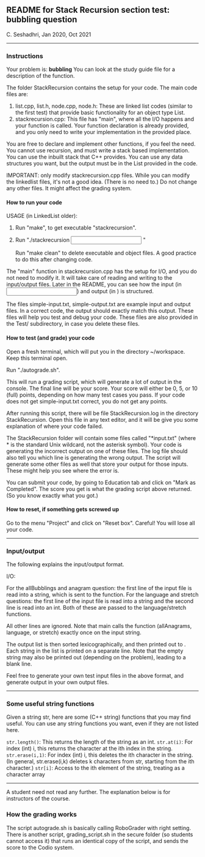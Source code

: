 ## README for Stack Recursion section test: bubbling question ##

C. Seshadhri, Jan 2020, Oct 2021

******

### Instructions ###

Your problem is: **bubbling**
You can look at the study guide file for a description of the function.

The folder StackRecursion contains the setup for your code. The main code files are:

1) list.cpp, list.h, node.cpp, node.h: These are linked list codes (similar to the first test)
that provide basic functionality for an object type List.
2) stackrecursion.cpp: This file has "main", where all the I/O happens and your
function is called. Your function declaration is already provided, and you only need
to write your implementation in the provided place.

You are free to declare and implement other functions, if you feel the need. You cannot
use recursion, and must write a stack based implementation. You can use the inbuilt stack
that C++ provides. You can use any data structures you want, but the output must be
in the List provided in the code.

IMPORTANT: only modify stackrecursion.cpp files. While you can modify the linkedlist files, it's not a good idea.
(There is no need to.) Do not change any other files. It might affect the grading system.

#### How to run your code ####

USAGE (in LinkedList older):
1) Run "make", to get executable "stackrecursion".
2) Run "./stackrecursion <INPUT FILE> <OUTPUT FILE>"

    Run "make clean" to delete executable and object files. A good practice to do this after changing code.

The "main" function in stackrecursion.cpp has the setup for I/O, and you do not need to modify
it. It will take care of reading and writing to the input/output files.
Later in the README, you can see how the input (in <INPUT FILE>) and output (in <OUTPUT FILE>) is structured.

The files simple-input.txt, simple-output.txt are example input and output files. In a correct code, the output should exactly match this output.
These files will help you test and debug your code. These files are also provided in the Test/ subdirectory, in case you delete these files.

#### How to test (and grade) your code

Open a fresh terminal, which will put you in the directory ~/workspace. Keep this terminal open.

Run "./autograde.sh".

This will run a grading script, which will generate a lot of output in the console. The final line will be your score.
Your score will either be 0, 5, or 10 (full) points, depending on how many test cases you pass.
If your code does not get simple-input.txt correct, you do not get any points.

After running this script, there will be file StackRecursion.log in the directory StackRecursion.
Open this file in any text editor, and it will be give you some explanation of where your code failed.

The StackRecursion folder will contain some files called "*input.txt" (where * is the standard Unix wildcard, not the asterisk symbol).
Your code is generating the incorrect output on one of these files. The log file should also tell you which line is generating the wrong output.
The script will generate some other files as well that store your output for those inputs. These might help you see where the error is. 

You can submit your code, by going to Education tab and click on "Mark as Completed". The score you get is what the grading script above returned.
(So you know exactly what you got.)

#### How to reset, if something gets screwed up

Go to the menu "Project" and click on "Reset box". Careful! You will lose all your code.

----------------------------------------------------

### Input/output ###

The following explains the input/output format.

I/O:

For the allBubblings and anagram question: the first line of the input file is read into a string, which is sent to the function. 
For the language and stretch questions: the first line of the input file is read into a string and the second line is read into an int.
Both of these are passed to the language/stretch functions.

All other lines are ignored. Note that main calls the function (allAnagrams, language, or stretch) exactly once on the input string.

The output list is then sorted lexicographically, and then printed out to <OUTPUT FILE>. Each string in the list is printed
on a separate line. Note that the empty string may also be printed out (depending on the problem), leading to a blank line.

Feel free to generate your own test input files in the above format, and generate output in your own output files.

----------------------------------------------------

### Some useful string functions ###

Given a string str, here are some (C++ string) functions that you may find useful.
You can use any string functions you want, even if they are not listed here.

`str.length()`: This returns the length of the string as an int.
`str.at(i)`: For index (int) i, this returns the character at the ith index in the string.
`str.erase(i,1)`: For index (int) i, this deletes the ith character in the string.
(In general, str.erase(i,k) deletes k characters from str, starting from the ith character.)
`str[i]`: Access to the ith element of the string, treating as a character array

----------------------------------------------------

A student need not read any further. The explanation below is for instructors of the course.

### How the grading works

The script autograde.sh is basically calling RoboGrader with right setting.
There is another script, grading_script.sh in the secure folder (so students cannot access it) that runs an identical
copy of the script, and sends the score to the Codio system.


